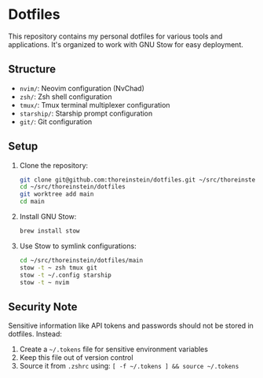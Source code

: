 # Dotfiles

This repository contains my personal dotfiles for various tools and applications. It's organized to work with GNU Stow for easy deployment.

## Structure

- `nvim/`: Neovim configuration (NvChad)
- `zsh/`: Zsh shell configuration
- `tmux/`: Tmux terminal multiplexer configuration
- `starship/`: Starship prompt configuration
- `git/`: Git configuration

## Setup

1. Clone the repository:
   ```bash
   git clone git@github.com:thoreinstein/dotfiles.git ~/src/thoreinstein/dotfiles
   cd ~/src/thoreinstein/dotfiles
   git worktree add main
   cd main
   ```

2. Install GNU Stow:
   ```bash
   brew install stow
   ```

3. Use Stow to symlink configurations:
   ```bash
   cd ~/src/thoreinstein/dotfiles/main
   stow -t ~ zsh tmux git
   stow -t ~/.config starship
   stow -t ~ nvim
   ```

## Security Note

Sensitive information like API tokens and passwords should not be stored in dotfiles. Instead:

1. Create a `~/.tokens` file for sensitive environment variables
2. Keep this file out of version control
3. Source it from `.zshrc` using: `[ -f ~/.tokens ] && source ~/.tokens`
